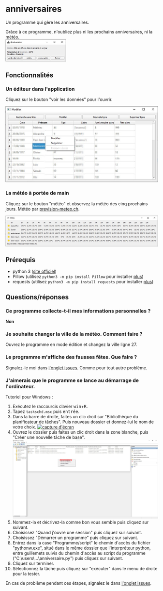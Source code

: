 <h1>anniversaires</h1>
Un programme qui gère les anniversaires.

Grâce à ce programme, n'oubliez plus ni les prochains anniversaires, ni la météo.  
[<img width=200 alt="capture de l'écran d'accueil"
src="https://github.com/sev1527/anniversaires/blob/main/metadata/capture_accueil.jpg?raw=true">](https://github.com/sev1527/anniversaires/blob/main/metadata/capture_accueil.jpg?raw=true)

<h2>Fonctionnalités</h2>
<h3>Un éditeur dans l'application</h3>
<p>Cliquez sur le bouton "voir les données" pour l'ouvrir.</p>
<a href="https://github.com/sev1527/anniversaires/blob/main/metadata/capture_modifier.jpg"><img src="https://github.com/sev1527/anniversaires/blob/main/metadata/capture_modifier.jpg" alt="capture de l'écran de modifications"></a>
<h3>La météo à portée de main</h3>
<p>Cliquez sur le bouton "météo" et observez la météo des cinq prochains jours. Météo par <a href="https://prevision-meteo.ch/">prevision-meteo.ch</a>.</p>
<a href="https://github.com/sev1527/anniversaires/blob/main/metadata/capture_météo.jpg"><img src="https://github.com/sev1527/anniversaires/blob/main/metadata/capture_météo.jpg" alt="capture de l'écran d'affichage de la météo"></a>

<h2>Prérequis</h2>
<ul>
  <li>python 3 (<a href="https://www.python.org/" target="_blank">site officiel</a>)</li>
  <li>Pillow (utilisez <code>python3 -m pip install Pillow</code> pour installer <a href="https://pillow.readthedocs.io/en/stable/installation.html" rel="help" target="_blank">plus</a>)</li>
  <li>requests (utilisez <code>python3 -m pip install requests</code> pour installer <a href="https://pypi.org/project/requests/" rel="help" target="_blank">plus</a>)</li>
</ul>

<h2>Questions/réponses</h2>
<h3>Ce programme collecte-t-il mes informations personnelles ?</h3>
<p><strong>Non</strong></p>
<h3>Je souhaite changer la ville de la météo. Comment faire ?</h3>
<p>Ouvrez le programme en mode édition et changez la ville ligne 27.</p>
<h3>Le programme m'affiche des fausses fêtes. Que faire ?</h3>
<p>Signalez-le moi dans <a href="https://github.com/sev1527/anniversaires/issues">l'onglet issues</a>. Comme pour tout autre problème.</p>
<h3>J'aimerais que le programme se lance au démarrage de l'ordinateur.</h3>
<p>Tutoriel pour Windows :</p>
<ol>
  <li>Exécutez le raccourcis clavier <kbd>win</kbd>+<kbd>R</kbd>.</li>
  <li>Tapez <code>taskschd.msc</code> puis <kbd>entrée</kbd>.</li>
  <li>Dans la barre de droite, faites un clic droit sur "Bibliothèque du planificateur de tâches". Puis nouveau dossier et donnez-lui le nom de votre choix. <a href="https://github.com/sev1527/anniversaires/blob/main/metadata/capture_tâche_nouveau_dossier.jpg"><img src="https://github.com/sev1527/anniversaires/blob/main/metadata/capture_tâche_nouveau_dossier.jpg" alt="capture d'écran"></a></li>
  <li>Ouvrez le dossier puis faites un clic droit dans la zone blanche, puis "Créer une nouvelle tâche de base". <a href="https://github.com/sev1527/anniversaires/blob/main/metadata/capture_tâche_nouvelle_tâche.jpg"><img src="https://github.com/sev1527/anniversaires/blob/main/metadata/capture_tâche_nouvelle_tâche.jpg" alt="capture d'écran"></a></li>
  <li>Nommez-la et décrivez-la comme bon vous semble puis cliquez sur suivant.</li>
  <li>Choisissez "Quand j'ouvre une session" puis cliquez sur suivant.</li>
  <li>Choisissez "Démarrer un programme" puis cliquez sur suivant.</li>
  <li>Entrez dans la case "Programme/script" le chemin d'accès du fichier "pythonw.exe", situé dans le même dossier que l'interpréteur python, entre guillemets suivis du chemin d'accès au script du programme ("C:\users\...\anniversaire.py") puis cliquez sur suivant.</li>
  <li>Cliquez sur terminer.</li>
  <li>Sélectionnez la tâche puis cliquez sur "exécuter" dans le menu de droite pour la tester.</li>
</ol>
<p>En cas de problème pendant ces étapes, signalez le dans <a href="https://github.com/sev1527/anniversaires/issues">l'onglet issues</a>.</p>
